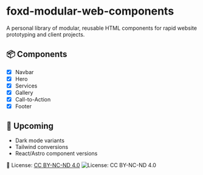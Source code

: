 # foxd-modular-web-components
A personal library of modular, reusable HTML components for rapid website prototyping and client projects.

## 📦 Components

- [x] Navbar
- [x] Hero
- [x] Services
- [x] Gallery
- [x] Call-to-Action
- [x] Footer

## 🚧 Upcoming
- Dark mode variants
- Tailwind conversions
- React/Astro component versions


📜 License: [CC BY-NC-ND 4.0](https://creativecommons.org/licenses/by-nc-nd/4.0/)
![License: CC BY-NC-ND 4.0](https://img.shields.io/badge/License-CC%20BY--NC--ND%204.0-lightgrey.svg)
